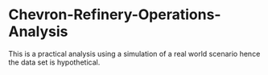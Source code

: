 # Chevron-Refinery-Operations-Analysis
This is a practical analysis using a simulation of a real world scenario hence the data set is hypothetical.
